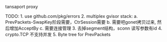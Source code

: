 
tansaport proxy


TODO: 
    1. use github.com/pkg/errors
    2. multiplex gvisor stack: 
        a. PrevPackets-SwapKey阶段需要，CtrSession需要
        b. 需要吧gonet拷贝过来, 然后增加AcceptBy
        c. 需要连接管理
    3. 去掉segment结构，sconn 读写参数有id
    4. crypto.TCP 不支持并发
    5. Byte tree for PrevPackets 


    